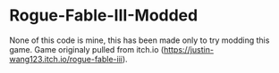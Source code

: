 # Rogue-Fable-III-Modded
None of this code is mine, this has been made only to try modding this game.
Game originaly pulled from itch.io (https://justin-wang123.itch.io/rogue-fable-iii).
